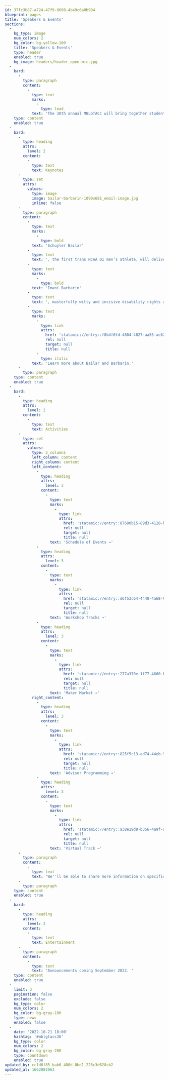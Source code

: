 ```yaml
---
id: 37fc3b87-a724-47f9-8608-4b49c6a0b984
blueprint: pages
title: 'Speakers & Events'
sections:
  -
    bg_type: image
    num_colors: 2
    bg_color: bg-yellow-100
    title: 'Speakers & Events'
    type: header
    enabled: true
    bg_image: headers/header_open-mic.jpg
  -
    bard:
      -
        type: paragraph
        content:
          -
            type: text
            marks:
              -
                type: lead
            text: 'The 30th annual MBLGTACC will bring together students, makers, thought leaders, advisors and staff, artists, and more.'
    type: content
    enabled: true
  -
    bard:
      -
        type: heading
        attrs:
          level: 2
        content:
          -
            type: text
            text: Keynotes
      -
        type: set
        attrs:
          values:
            type: image
            image: bailar-barbarin-1090x681_email-image.jpg
            inline: false
      -
        type: paragraph
        content:
          -
            type: text
            marks:
              -
                type: bold
            text: 'Schuyler Bailar'
          -
            type: text
            text: ', the first trans NCAA D1 men’s athlete, will deliver the Friday keynote. '
          -
            type: text
            marks:
              -
                type: bold
            text: 'Imani Barbarin'
          -
            type: text
            text: ', masterfully witty and incisive disability rights activist, will address conference attendees on Saturday. '
          -
            type: text
            marks:
              -
                type: link
                attrs:
                  href: 'statamic://entry::f8b4f0fd-4804-4827-aa55-ac6271ea9d2a'
                  rel: null
                  target: null
                  title: null
              -
                type: italic
            text: 'Learn more about Bailar and Barbarin.'
      -
        type: paragraph
    type: content
    enabled: true
  -
    bard:
      -
        type: heading
        attrs:
          level: 2
        content:
          -
            type: text
            text: Activities
      -
        type: set
        attrs:
          values:
            type: 2_columns
            left_column: content
            right_column: content
            left_content:
              -
                type: heading
                attrs:
                  level: 3
                content:
                  -
                    type: text
                    marks:
                      -
                        type: link
                        attrs:
                          href: 'statamic://entry::87680b15-89d3-4128-b22c-532f8f4ea4b0'
                          rel: null
                          target: null
                          title: null
                    text: 'Schedule of Events →'
              -
                type: heading
                attrs:
                  level: 3
                content:
                  -
                    type: text
                    marks:
                      -
                        type: link
                        attrs:
                          href: 'statamic://entry::d6f53c64-4440-4a68-9b6c-d18fff3d6834'
                          rel: null
                          target: null
                          title: null
                    text: 'Workshop Tracks →'
              -
                type: heading
                attrs:
                  level: 3
                content:
                  -
                    type: text
                    marks:
                      -
                        type: link
                        attrs:
                          href: 'statamic://entry::277a370e-1f77-4660-b9e0-17e7873a7443'
                          rel: null
                          target: null
                          title: null
                    text: 'Maker Market →'
            right_content:
              -
                type: heading
                attrs:
                  level: 3
                content:
                  -
                    type: text
                    marks:
                      -
                        type: link
                        attrs:
                          href: 'statamic://entry::825f5c13-ad74-44eb-9bfb-7e33a22c49e4'
                          rel: null
                          target: null
                          title: null
                    text: 'Advisor Programming →'
              -
                type: heading
                attrs:
                  level: 3
                content:
                  -
                    type: text
                    marks:
                      -
                        type: link
                        attrs:
                          href: 'statamic://entry::a38e19d8-b356-4a9f-af80-dfdc71f8d76d'
                          rel: null
                          target: null
                          title: null
                    text: 'Virtual Track →'
      -
        type: paragraph
        content:
          -
            type: text
            text: 'We''ll be able to share more information on specific workshops in late September when session descriptions are final.'
      -
        type: paragraph
    type: content
    enabled: true
  -
    bard:
      -
        type: heading
        attrs:
          level: 2
        content:
          -
            type: text
            text: Entertainment
      -
        type: paragraph
        content:
          -
            type: text
            text: 'Announcements coming September 2022. '
    type: content
    enabled: true
  -
    limit: 3
    pagination: false
    exclude: false
    bg_type: color
    num_colors: 2
    bg_color: bg-gray-100
    type: news
    enabled: false
  -
    date: '2022-10-21 18:00'
    hashtag: '#mblgtacc30'
    bg_type: color
    num_colors: 2
    bg_color: bg-gray-200
    type: countdown
    enabled: true
updated_by: cc1d6f85-bab6-480d-8bd1-226c3d628cb2
updated_at: 1662082063
---
```

